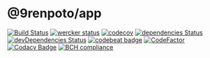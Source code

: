 # @9renpoto/app

[![Build Status](https://travis-ci.org/9renpoto/app.svg?branch=master)](https://travis-ci.org/9renpoto/app)
[![wercker status](https://app.wercker.com/status/ee7ce0699f8059eb3af730939023642a/s/master "wercker status")](https://app.wercker.com/project/byKey/ee7ce0699f8059eb3af730939023642a)
[![codecov](https://codecov.io/gh/9renpoto/app/branch/master/graph/badge.svg)](https://codecov.io/gh/9renpoto/app)
[![dependencies Status](https://david-dm.org/9renpoto/app/status.svg)](https://david-dm.org/9renpoto/app)
[![devDependencies Status](https://david-dm.org/9renpoto/app/dev-status.svg)](https://david-dm.org/9renpoto/app?type=dev)
[![codebeat badge](https://codebeat.co/badges/01d47fd6-4ba1-4ef2-96ed-565f53fe9e46)](https://codebeat.co/projects/github-com-9renpoto-app-master-161cf501-41a5-4ea8-9171-710e21ce5831)
[![CodeFactor](https://www.codefactor.io/repository/github/9renpoto/app/badge)](https://www.codefactor.io/repository/github/9renpoto/app)
[![Codacy Badge](https://api.codacy.com/project/badge/Grade/0bde1abf7a304e2f993c9df99bc675ca)](https://www.codacy.com/app/9renpoto/app?utm_source=github.com&amp;utm_medium=referral&amp;utm_content=9renpoto/app&amp;utm_campaign=Badge_Grade)
[![BCH compliance](https://bettercodehub.com/edge/badge/9renpoto/app?branch=master)](https://bettercodehub.com/results/9renpoto/app)
